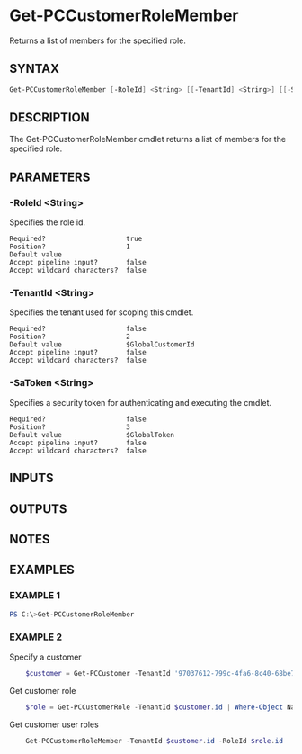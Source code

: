 # Get-PCCustomerRoleMember

Returns a list of members for the specified role.

## SYNTAX

```powershell
Get-PCCustomerRoleMember [-RoleId] <String> [[-TenantId] <String>] [[-SaToken] <String>] [<CommonParameters>]
```

## DESCRIPTION

The Get-PCCustomerRoleMember cmdlet returns a list of members for the specified role.

## PARAMETERS

### -RoleId &lt;String&gt;

Specifies the role id.

```
Required?                    true
Position?                    1
Default value
Accept pipeline input?       false
Accept wildcard characters?  false
```

### -TenantId &lt;String&gt;

Specifies the tenant used for scoping this cmdlet.

```
Required?                    false
Position?                    2
Default value                $GlobalCustomerId
Accept pipeline input?       false
Accept wildcard characters?  false
```

### -SaToken &lt;String&gt;

Specifies a security token for authenticating and executing the cmdlet.

```
Required?                    false
Position?                    3
Default value                $GlobalToken
Accept pipeline input?       false
Accept wildcard characters?  false
```

## INPUTS

## OUTPUTS

## NOTES

## EXAMPLES

### EXAMPLE 1

```powershell
PS C:\>Get-PCCustomerRoleMember
```

### EXAMPLE 2

Specify a customer

```powershell
    $customer = Get-PCCustomer -TenantId '97037612-799c-4fa6-8c40-68be72c6b83c'
```

Get customer role

```powershell
    $role = Get-PCCustomerRole -TenantId $customer.id | Where-Object Name -EQ '<Role Name>'
```

Get customer user roles

```powershell
    Get-PCCustomerRoleMember -TenantId $customer.id -RoleId $role.id
```

